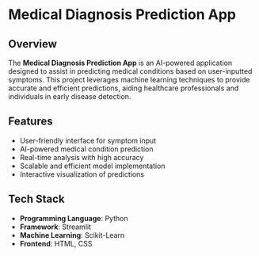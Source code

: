 # Medical Diagnosis Prediction App

## Overview
The **Medical Diagnosis Prediction App** is an AI-powered application designed to assist in predicting medical conditions based on user-inputted symptoms. This project leverages machine learning techniques to provide accurate and efficient predictions, aiding healthcare professionals and individuals in early disease detection.

## Features
- User-friendly interface for symptom input
- AI-powered medical condition prediction
- Real-time analysis with high accuracy
- Scalable and efficient model implementation
- Interactive visualization of predictions

## Tech Stack
- **Programming Language**: Python
- **Framework**: Streamlit
- **Machine Learning**: Scikit-Learn
- **Frontend**: HTML, CSS
